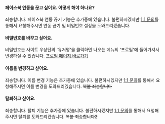 #### 페이스북 연동을 끊고 싶어요. 어떻게 해야 하나요?
죄송합니다. 페이스북 연동 끊기 기능은 추가중에 있습니다.
불편하시겠지만 [1:1 문의](https://educast.pro/support/qna/create/)를 통해서 요청해주시면 연동 끊기 및 비밀번호 설정을 도와드리겠습니다.

#### 비밀번호를 바꾸고 싶어요.
비밀번호는 사이트 우상단의 '유저명'을 클릭하면 나오는 메뉴의 '프로필'에 들어가셔서 변경하실 수 있습니다.
[프로필 페이지 바로가기](https://educast.pro/account/profile/)

#### 이름을 변경하고 싶어요.
죄송합니다. 이름 변경 기능은 추가중에 있습니다.
불편하시겠지만 [1:1 문의](https://educast.pro/support/qna/create/)를 통해서 요청해주시면 이름 변경을 도와드리겠습니다. ~~복붙 죄송합니다~~

#### 탈퇴하고 싶어요.
죄송합니다. 탈퇴 기능은 추가중에 있습니다.
불편하시겠지만 [1:1 문의](https://educast.pro/support/qna/create/)를 통해서 요청해주시면 탈퇴를 도와드리겠습니다. ~~복붙 죄송합니다2~~
